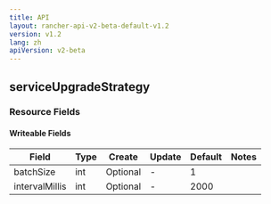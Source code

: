 ```yaml
---
title: API
layout: rancher-api-v2-beta-default-v1.2
version: v1.2
lang: zh
apiVersion: v2-beta
---
```


## serviceUpgradeStrategy



### Resource Fields

#### Writeable Fields

Field | Type | Create | Update | Default | Notes
---|---|---|---|---|---
batchSize | int | Optional | - | 1 | 
intervalMillis | int | Optional | - | 2000 | 



<br>
